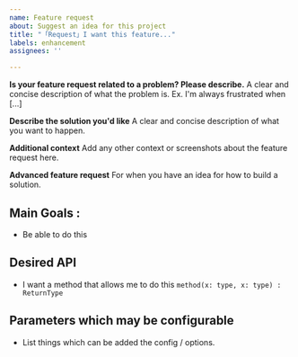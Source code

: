 ```yaml
---
name: Feature request
about: Suggest an idea for this project
title: "「Request」I want this feature..."
labels: enhancement
assignees: ''

---
```


**Is your feature request related to a problem? Please describe.**
A clear and concise description of what the problem is. Ex. I'm always frustrated when [...]

**Describe the solution you'd like**
A clear and concise description of what you want to happen.

**Additional context**
Add any other context or screenshots about the feature request here.

**Advanced feature request**
For when you have an idea for how to build a solution.

## Main Goals : 
 - Be able to do this

## Desired API
 - I want a method that allows me to do this `method(x: type, x: type) : ReturnType`

## Parameters which may be configurable
 - List things which can be added the config / options.
